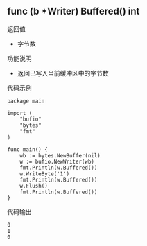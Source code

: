 ## func (b *Writer) Buffered() int

返回值

- 字节数

功能说明

- 返回已写入当前缓冲区中的字节数

代码示例

	package main

	import (
		"bufio"
		"bytes"
		"fmt"
	)

	func main() {
		wb := bytes.NewBuffer(nil)
		w := bufio.NewWriter(wb)
		fmt.Println(w.Buffered())
		w.WriteByte('1')
		fmt.Println(w.Buffered())
		w.Flush()
		fmt.Println(w.Buffered())
	}

代码输出

	0
	1
	0


	
